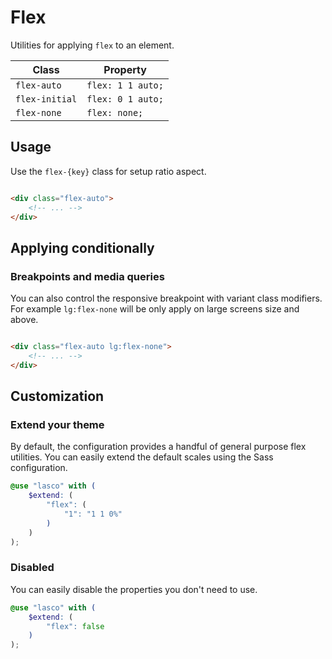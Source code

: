 # Flex

Utilities for applying `flex` to an element.

| Class          | Property          |
|----------------|-------------------|
| `flex-auto`    | `flex: 1 1 auto;` |
| `flex-initial` | `flex: 0 1 auto;` |
| `flex-none`    | `flex: none;`     |

## Usage

Use the `flex-{key}` class for setup ratio aspect.

```html

<div class="flex-auto">
    <!-- ... -->
</div>
```

## Applying conditionally

### Breakpoints and media queries

You can also control the responsive breakpoint with variant class modifiers. For example `lg:flex-none` will be only
apply on large screens size and above.

```html

<div class="flex-auto lg:flex-none">
    <!-- ... -->
</div>
```

## Customization

### Extend your theme

By default, the configuration provides a handful of general purpose flex utilities. You can easily extend the default
scales using the Sass configuration.

```scss
@use "lasco" with (
    $extend: (
        "flex": (
            "1": "1 1 0%"
        )
    )
);
```

### Disabled

You can easily disable the properties you don't need to use.

```scss
@use "lasco" with (
    $extend: (
        "flex": false
    )
);
```
